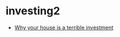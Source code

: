 # investing2

- [Why your house is a terrible investment](https://jlcollinsnh.com/2013/05/29/why-your-house-is-a-terrible-investment/)
